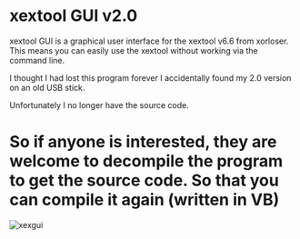 # xextool GUI v2.0

xextool GUI 
is a graphical user interface for the xextool v6.6 from xorloser.
This means you can easily use the xextool without working via the command line.

I thought I had lost this program forever
I accidentally found my 2.0 version on an old USB stick.

Unfortunately I no longer have the source code.

# So if anyone is interested, they are welcome to decompile the program to get the source code. So that you can compile it again (written in VB)

![xexgui](https://github.com/user-attachments/assets/da98f997-2507-4727-8734-1970b18fd0e5)
